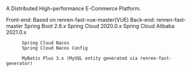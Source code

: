 A Distributed High-performance E-Commerce Platform.

Front-end: Based on renren-fast-vue-master(VUE)
Back-end: renren-fast-master
          Spring Boot 2.6.x
          Spring Cloud 2020.0.x
          Spring Cloud Alibaba 2021.0.x
          
          Spring Cloud Nacos
          Spring Cloud Nacos Config
          
          MyBatis Plus 3.x (MySQL entity generated via renren-fast-generator)
          
